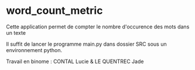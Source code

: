 # word_count_metric

Cette application permet de compter le nombre d'occurence des mots dans un texte

Il suffit de lancer le programme main.py dans dossier SRC sous un environnement python.

Travail en binome : CONTAL Lucie & LE QUENTREC Jade